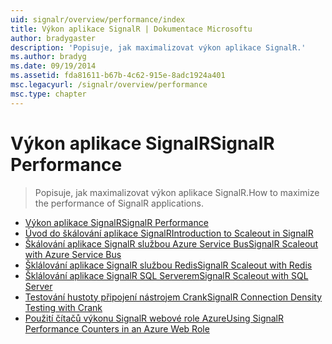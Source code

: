 ```yaml
---
uid: signalr/overview/performance/index
title: Výkon aplikace SignalR | Dokumentace Microsoftu
author: bradygaster
description: 'Popisuje, jak maximalizovat výkon aplikace SignalR.'
ms.author: bradyg
ms.date: 09/19/2014
ms.assetid: fda81611-b67b-4c62-915e-8adc1924a401
msc.legacyurl: /signalr/overview/performance
msc.type: chapter
---
```

<a name="signalr-performance"></a><span data-ttu-id="feef4-103">Výkon aplikace SignalR</span><span class="sxs-lookup"><span data-stu-id="feef4-103">SignalR Performance</span></span>
====================
> <span data-ttu-id="feef4-104">Popisuje, jak maximalizovat výkon aplikace SignalR.</span><span class="sxs-lookup"><span data-stu-id="feef4-104">How to maximize the performance of SignalR applications.</span></span>


- [<span data-ttu-id="feef4-105">Výkon aplikace SignalR</span><span class="sxs-lookup"><span data-stu-id="feef4-105">SignalR Performance</span></span>](signalr-performance.md)
- [<span data-ttu-id="feef4-106">Úvod do škálování aplikace SignalR</span><span class="sxs-lookup"><span data-stu-id="feef4-106">Introduction to Scaleout in SignalR</span></span>](scaleout-in-signalr.md)
- [<span data-ttu-id="feef4-107">Škálování aplikace SignalR službou Azure Service Bus</span><span class="sxs-lookup"><span data-stu-id="feef4-107">SignalR Scaleout with Azure Service Bus</span></span>](scaleout-with-windows-azure-service-bus.md)
- [<span data-ttu-id="feef4-108">Šklálování aplikace SignalR službou Redis</span><span class="sxs-lookup"><span data-stu-id="feef4-108">SignalR Scaleout with Redis</span></span>](scaleout-with-redis.md)
- [<span data-ttu-id="feef4-109">Šklálování aplikace SignalR SQL Serverem</span><span class="sxs-lookup"><span data-stu-id="feef4-109">SignalR Scaleout with SQL Server</span></span>](scaleout-with-sql-server.md)
- [<span data-ttu-id="feef4-110">Testování hustoty připojení nástrojem Crank</span><span class="sxs-lookup"><span data-stu-id="feef4-110">SignalR Connection Density Testing with Crank</span></span>](signalr-connection-density-testing-with-crank.md)
- [<span data-ttu-id="feef4-111">Použití čítačů výkonu SignalR webové role Azure</span><span class="sxs-lookup"><span data-stu-id="feef4-111">Using SignalR Performance Counters in an Azure Web Role</span></span>](using-signalr-performance-counters-in-an-azure-web-role.md)
